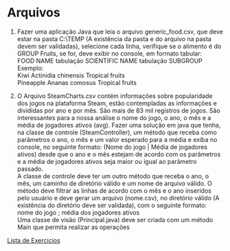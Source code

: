 # Arquivos 

1) Fazer uma aplicação Java que leia o arquivo generic_food.csv, que deve estar na pasta C:\TEMP (A
existência da pasta e do arquivo na pasta devem ser validadas), selecione cada linha, verifique se o
alimento é do GROUP Fruits, se for, deve exibir no console, em formato tabular:        
FOOD NAME tabulação SCIENTIFIC NAME tabulação SUBGROUP        
Exemplo:        
Kiwi Actinidia chinensis Tropical fruits        
Pineapple Ananas comosus Tropical fruits


2) O Arquivo SteamCharts.csv contém informações sobre popularidade dos jogos na plataforma Steam, estão
contempladas as informações e divididas por ano e por mês. São mais de 83 mil registros de jogos.
São interessantes para a nossa análise o nome do jogo, o ano, o mês e a média de jogadores ativos (avg).
Fazer uma solução em java que tenha, na classe de controle (SteamController), um método que receba como
parâmetros o ano, o mês e um valor esperado para a média e exiba no console, no seguinte formato: (Nome
do jogo | Média de jogadores ativos) desde que o ano e o mês estejam de acordo com os parâmetros e a
média de jogadores ativos seja maior ou igual ao parâmetro passado.          
A classe de controle deve ter um outro método que receba o ano, o mês, um caminho de diretório válido e
um nome de arquivo válido. O método deve filtrar as linhas de acordo com o mês e o ano inseridos pelo
usuário e deve gerar um arquivo (nome.csv), no diretório válido (A existência do diretório deve ser validada),
com o seguinte formato:              
nome do jogo ; média dos jogadores ativos              
Uma classe de visão (Principal.java) deve ser criada com um método Main que permita realizar as
operações

[Lista de Exercicios](https://drive.google.com/file/d/1jnvkaiDunC3awfuLpwL-3tiYvbmNR1EP/view)
